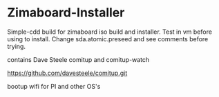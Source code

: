 # Zimaboard-Installer
Simple-cdd build for zimaboard iso build and installer. 
Test in vm before using to install. Change sda.atomic.preseed and see comments before trying.

contains Dave Steele comitup and comitup-watch 

https://github.com/davesteele/comitup.git

bootup wifi for PI and other OS's
